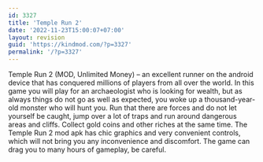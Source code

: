 ```yaml
---
id: 3327
title: 'Temple Run 2'
date: '2022-11-23T15:00:07+07:00'
layout: revision
guid: 'https://kindmod.com/?p=3327'
permalink: '/?p=3327'
---
```


Temple Run 2 (MOD, Unlimited Money) – an excellent runner on the android device that has conquered millions of players from all over the world. In this game you will play for an archaeologist who is looking for wealth, but as always things do not go as well as expected, you woke up a thousand-year-old monster who will hunt you. Run that there are forces and do not let yourself be caught, jump over a lot of traps and run around dangerous areas and cliffs. Collect gold coins and other riches at the same time. The Temple Run 2 mod apk has chic graphics and very convenient controls, which will not bring you any inconvenience and discomfort. The game can drag you to many hours of gameplay, be careful.